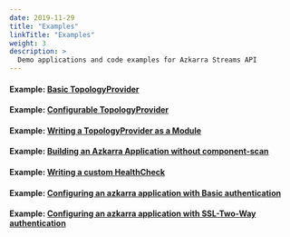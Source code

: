```yaml
---
date: 2019-11-29
title: "Examples"
linkTitle: "Examples"
weight: 3
description: >
  Demo applications and code examples for Azkarra Streams API
---
```




#### Example: [Basic TopologyProvider](https://github.com/streamthoughts/azkarra-streams/blob/master/azkarra-examples/src/main/java/io/streamthoughts/examples/azkarra/topology/BasicWordCountTopology.java)

#### Example: [Configurable TopologyProvider](https://github.com/streamthoughts/azkarra-streams/blob/master/azkarra-examples/src/main/java/io/streamthoughts/examples/azkarra/topology/ConfigurableWordCountTopology.java)

#### Example: [Writing a TopologyProvider as a Module](https://github.com/streamthoughts/azkarra-streams/tree/master/azkarra-examples/src/main/java/io/streamthoughts/examples/azkarra/dependency)

#### Example: [Building an Azkarra Application without component-scan](https://github.com/streamthoughts/azkarra-streams/tree/master/azkarra-examples/src/main/java/io/streamthoughts/examples/azkarra/noannotation)

#### Example: [Writing a custom HealthCheck](https://github.com/streamthoughts/azkarra-streams/tree/master/azkarra-examples/src/main/java/io/streamthoughts/examples/azkarra/healthcheck)

#### Example: [Configuring an azkarra application with Basic authentication](https://github.com/streamthoughts/azkarra-streams/blob/master/azkarra-examples/src/main/java/io/streamthoughts/examples/azkarra/security/BasicAuthenticationExample.java)

#### Example: [Configuring an azkarra application with SSL-Two-Way authentication](https://github.com/streamthoughts/azkarra-streams/blob/master/azkarra-examples/src/main/java/io/streamthoughts/examples/azkarra/security/SSLAuthenticationExample.java)





